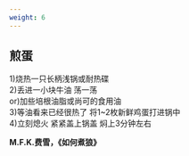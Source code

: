 ```yaml
---
weight: 6
---
```


## 煎蛋

1)烧热一只长柄浅锅或耐热碟  
2)丢进一小块牛油 荡一荡  
or)加些培根油脂或尚可的食用油  
3)等油看来已经很热了 将1~2枚新鲜鸡蛋打进锅中  
4)立刻熄火 紧紧盖上锅盖 焖上3分钟左右

**M.F.K.费雪，《如何煮狼》**